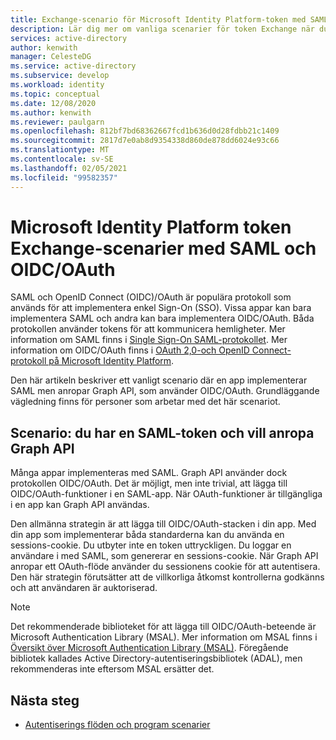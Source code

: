 ```yaml
---
title: Exchange-scenario för Microsoft Identity Platform-token med SAML och OIDC/OAuth i Azure Active Directory
description: Lär dig mer om vanliga scenarier för token Exchange när du arbetar med SAML och OIDC/OAuth i Azure Active Directory.
services: active-directory
author: kenwith
manager: CelesteDG
ms.service: active-directory
ms.subservice: develop
ms.workload: identity
ms.topic: conceptual
ms.date: 12/08/2020
ms.author: kenwith
ms.reviewer: paulgarn
ms.openlocfilehash: 812bf7bd68362667fcd1b636d0d28fdbb21c1409
ms.sourcegitcommit: 2817d7e0ab8d9354338d860de878dd6024e93c66
ms.translationtype: MT
ms.contentlocale: sv-SE
ms.lasthandoff: 02/05/2021
ms.locfileid: "99582357"
---
```

# <a name="microsoft-identity-platform-token-exchange-scenarios-with-saml-and-oidcoauth"></a>Microsoft Identity Platform token Exchange-scenarier med SAML och OIDC/OAuth

SAML och OpenID Connect (OIDC)/OAuth är populära protokoll som används för att implementera enkel Sign-On (SSO). Vissa appar kan bara implementera SAML och andra kan bara implementera OIDC/OAuth. Båda protokollen använder tokens för att kommunicera hemligheter. Mer information om SAML finns i [Single Sign-On SAML-protokollet](single-sign-on-saml-protocol.md). Mer information om OIDC/OAuth finns i [OAuth 2,0-och OpenID Connect-protokoll på Microsoft Identity Platform](active-directory-v2-protocols.md).

Den här artikeln beskriver ett vanligt scenario där en app implementerar SAML men anropar Graph API, som använder OIDC/OAuth. Grundläggande vägledning finns för personer som arbetar med det här scenariot.

## <a name="scenario-you-have-a-saml-token-and-want-to-call-the-graph-api"></a>Scenario: du har en SAML-token och vill anropa Graph API
Många appar implementeras med SAML. Graph API använder dock protokollen OIDC/OAuth. Det är möjligt, men inte trivial, att lägga till OIDC/OAuth-funktioner i en SAML-app. När OAuth-funktioner är tillgängliga i en app kan Graph API användas.

Den allmänna strategin är att lägga till OIDC/OAuth-stacken i din app. Med din app som implementerar båda standarderna kan du använda en sessions-cookie. Du utbyter inte en token uttryckligen. Du loggar en användare i med SAML, som genererar en sessions-cookie. När Graph API anropar ett OAuth-flöde använder du sessionens cookie för att autentisera. Den här strategin förutsätter att de villkorliga åtkomst kontrollerna godkänns och att användaren är auktoriserad.

> [!NOTE]
> Det rekommenderade biblioteket för att lägga till OIDC/OAuth-beteende är Microsoft Authentication Library (MSAL). Mer information om MSAL finns i [Översikt över Microsoft Authentication Library (MSAL)](msal-overview.md). Föregående bibliotek kallades Active Directory-autentiseringsbibliotek (ADAL), men rekommenderas inte eftersom MSAL ersätter det.

## <a name="next-steps"></a>Nästa steg
- [Autentiserings flöden och program scenarier](authentication-flows-app-scenarios.md)
